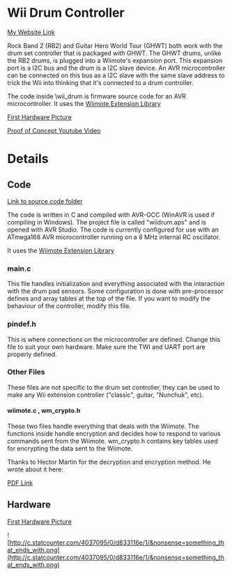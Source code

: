# Wii Drum Controller #

[My Website Link](http://frank.circleofcurrent.com/wiidrum.php)

Rock Band 2 (RB2) and Guitar Hero World Tour (GHWT) both work with the drum set controller that is packaged with GHWT. The GHWT drums, unlike the RB2 drums, is plugged into a Wiimote's expansion port. This expansion port is a I2C bus and the drum is a I2C slave device. An AVR microcontroller can be connected on this bus as a I2C slave with the same slave address to trick the Wii into thinking that it's connected to a drum controller.

The code inside \wii\_drum is firmware source code for an AVR microcontroller. It uses the [Wiimote Extension Library](WiiExtensionLibrary.md)

[First Hardware Picture](http://i156.photobucket.com/albums/t31/frank26080115/DSC03116Small.jpg)

[Proof of Concept Youtube Video](http://www.youtube.com/watch?v=Kzl0qaKv-Wg&fmt=18)

# Details #

## Code ##

[Link to source code folder](http://code.google.com/p/circle-of-current/source/browse/#svn/wii_drum)

The code is written in C and compiled with AVR-GCC (WinAVR is used if compiling in Windows). The project file is called "wiidrum.aps" and is opened with AVR Studio. The code is currently configured for use with an ATmega168 AVR microcontroller running on a 8 MHz internal RC oscillator.

It uses the [Wiimote Extension Library](WiiExtensionLibrary.md)

### main.c ###

This file handles initialization and everything associated with the interaction with the drum pad sensors. Some configuration is done with pre-processor defines and array tables at the top of the file. If you want to modify the behaviour of the controller, modify this file.

### pindef.h ###

This is where connections on the microcontroller are defined. Change this file to suit your own hardware. Make sure the TWI and UART port are properly defined.

### Other Files ###

These files are not specific to the drum set controller, they can be used to make any Wii extension controller ("classic", guitar, "Nunchuk", etc).

#### wiimote.c , wm\_crypto.h ####

These two files handle everything that deals with the Wiimote. The functions inside handle encryption and decides how to respond to various commands sent from the Wiimote. wm\_crypto.h contains key tables used for encrypting the data sent to the Wiimote.

Thanks to Hector Martin for the decryption and encryption method. He wrote about it here:

[PDF Link](http://www.derkeiler.com/pdf/Newsgroups/sci.crypt/2008-11/msg00110.pdf)

## Hardware ##

[First Hardware Picture](http://i156.photobucket.com/albums/t31/frank26080115/DSC03116Small.jpg)

![http://c.statcounter.com/4037095/0/d833116e/1/&nonsense=something_that_ends_with.png](http://c.statcounter.com/4037095/0/d833116e/1/&nonsense=something_that_ends_with.png)